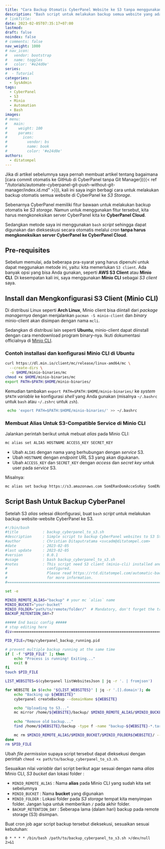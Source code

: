```yaml
---
title: "Cara Backup Otomatis CyberPanel Website ke S3 tanpa menggunakan CyberPanel Cloud"
description: "Bash script untuk melakukan backup semua website yang ada di CyberPanel ke S3 storage tanpa menggunakan CyberPanel Cloud"
# linkTitle:
date: 2023-02-05T07:35:17+07:00
lastmod:
draft: false
noindex: false
# comments: false
nav_weight: 1000
# nav_icon:
#   vendor: bootstrap
#   name: toggles
#   color: '#e24d0e'
series:
#  - Tutorial
categories:
  - SysAdmin
tags:
  - CyberPanel
  - S3
  - Minio
  - Automation
  - Bash
images:
# menu:
#   main:
#     weight: 100
#     params:
#       icon:
#         vendor: bs
#         name: book
#         color: '#e24d0e'
authors:
  - ditatompel
---
```


Jika di artikel sebelumnya saya pernah membuat artikel tentang bagaimana [cara commit otomatis ke GitHub di CyberPanel tanpa Git Manager]({{< ref "/tutorials/automate-cyberpanel-git-push-without-git-manager/index.id.md" >}}), kali ini saya ingin berbagi cara untuk melakukan backup otomatis semua website di CyberPanel ke *S3 Storage*.

Sebenarnya CyberPanel memiliki fitur bawaan untuk melakukan backup otomatis ke *S3 storage*. Namun untuk menggunakan fitur tersebut, kita harus mengkoneksikan server CyberPanel kita ke **CyberPanel Cloud**.

Sedangkan metode saya ini menggunakan `bash` *script* sehingga dapat digunakan dan diekseskusi secara otomatis melalui *cron* **tanpa harus mengkoneksikan server CyberPanel ke CyberPanel Cloud**.

<!--more-->

## Pre-requisites
Sebelum memulai, ada beberapa pra-syarat yang harus dipenuhi untuk dapat meggunakan metode ini, yaitu: kita memerlukan `S3 client`. Ada banyak opsi yang bisa Anda gunakan, seperti **AWS S3 Client** atau **Minio CLI**. Di kesempatan kali ini, saya menggunakan **Minio CLI** sebagai *S3 client* saya.

## Install dan Mengkonfigurasi S3 Client (Minio CLI)
Di distribusi Linux seperti **Arch Linux**, Minio client bisa diintall dari *package managernya* dengan menjalankan `pacman -S minio-client` dan *binary* minio-client akan disimpan dengan nama `mcli`.

Sedangkan di distribusi lain seperti **Ubuntu**, minio-client dapat diinstall dengan cara mendownload program binary-nya. Ikuti dokumentasi officialnya di [Minio CLI](https://min.io/docs/minio/linux/reference/minio-mc.html).

### Contoh installasi dan konfigurasi Minio CLI di Ubuntu
```bash
curl https://dl.min.io/client/mc/release/linux-amd64/mc \
  --create-dirs \
  -o $HOME/minio-binaries/mc
chmod +x $HOME/minio-binaries/mc
export PATH=$PATH:$HOME/minio-binaries/
```
Kemudian tambakan `export PATH=$PATH:$HOME/minio-binaries/` ke *system* `$PATH` *variable* ke konfigurasi *shell* yang Anda gunakan (misalnya `~/.bashrc` untuk `bash` atau `~/.zshrc` untuk `zsh`). 

```bash
 echo 'export PATH=$PATH:$HOME/minio-binaries/' >> ~/.bashrc
 ```

### Membuat Alias Untuk S3-Compatible Service di Minio CLI
Jalankan perintah berikut untuk mebuat *alias* pada Minio CLI:
```bash
mc alias set ALIAS HOSTNAME ACCESS_KEY SECRET_KEY
```
* Ubah `ALIAS` dengan nama yang berhubungan dengan *service* S3.
* Ubah `HOSTNAME` dengan *endpoint* URL S3 yang akan digukanan.
* Ubah `ACCESS_KEY` dan `SECRET_KEY` dengan *access* dan *secret key* untuk user pada *service* S3.

Misalnya: 
```bash
mc alias set backup https://s3.amazonaws.com SomERanDomAcceSsKey SomERanDomSeCreTKey
```

## Script Bash Untuk Backup CyberPanel
Setelah S3 *alias* selesai dikonfigurasi, buat `bash` *script* untuk melakukan backup website-website CyberPanel ke S3.

```bash
#!/bin/bash
#title           : backup_cyberpanel_to_s3.sh
#description     : Simple script to backup CyberPanel websites to S3 Storage.
#author          : Christian Ditaputratama <svcadm@ditatompel.com>
#date            : 2023-02-05
#last update     : 2023-02-05
#version         : 0.0.1
#usage           : bash backup_cyberpanel_to_s3.sh
#notes           : This script need S3 client (minio-cli) installed and
#                  configured.
#                  Please read https://rtd.ditatompel.com/automatic-backup-cyberpanel-websites-to-s3-storage
#                  for more information.
#==============================================================================

set -e

MINIO_REMOTE_ALIAS="backup" # your mc `alias` name
MINIO_BUCKET="your-bucket"
MINIO_FOLDER="path/to/remote/folder/"  # Mandatory, don't forget the trailing slash at the end
BACKUP_RETENTION_DAY=7

##### End basic config #####
# stop editing here
div============================================================================

PID_FILE=/tmp/cyberpanel_backup_running.pid

# prevent multiple backup running at the same time
if [ -f "$PID_FILE" ]; then
    echo "Process is running! Exiting..."
    exit 0
fi
touch $PID_FILE

LIST_WEBSITES=$(cyberpanel listWebsitesJson | jq -r '. | fromjson')

for WEBSITE in $(echo "${LIST_WEBSITES}" | jq -r '.[].domain'); do
    echo "Backing up ${WEBSITE}"
    cyberpanel createBackup --domainName ${WEBSITE}

    echo "Uploading to S3..."
    mc mirror /home/${WEBSITE}/backup/ $MINIO_REMOTE_ALIAS/$MINIO_BUCKET/$MINIO_FOLDER${WEBSITE}/ --overwrite
    
    echo "Remove old backup..."
    find /home/${WEBSITE}/backup -type f -name "backup-${WEBSITE}-*.tar.gz" -delete

    mc rm $MINIO_REMOTE_ALIAS/$MINIO_BUCKET/$MINIO_FOLDER${WEBSITE}/ --recursive --dangerous --force --older-than ${BACKUP_RETENTION_DAY}d
done
rm $PID_FILE
```
Ubah *file permission* supaya script tersebut dapat dieksekusi dengan perintah `chmod +x path/to/backup_cyberpanel_to_s3.sh`.

Sesuaikan nilai *variable* dari script berikut agar sesuai dengan nama *alias* Minio CLI, *S3 bucket* dan lokasi folder :
* `MINIO_REMOTE_ALIAS` :  Nama **alias** pada Minio CLI yang sudah kita set sebelumnya
* `MINIO_BUCKET` : Nama **bucket** yang digunakan
* `MINIO_FOLDER` : Lokasi folder pada *S3 storage* tempat kita menyimpan folder. Jangan lupa untuk memberikan `/` pada akhir folder.  
* `BACKUP_RETENTION_DAY` : Seberapa lama (dalam hari) backup pada remote storage (S3) disimpan.

Buat cron job agar script backup tersebut dieksekusi, sesuaikan sesuai kebutuhan:
```
0 * * * * /bin/bash /path/to/backup_cyberpanel_to_s3.sh >/dev/null 2>&1
```
